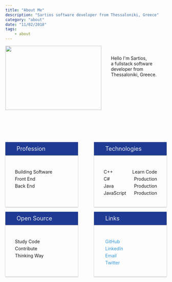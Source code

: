 ```yaml
---
title: "About Me"
description: "Sartios software developer from Thessaloniki, Greece"
category: "about"
date: "11/02/2018"
tags:
    - about
---
```


<style>
.intro-container {
    display: flex;
    justify-content: space-between;
}

.intro-image {
    width: 300px;
    height: 200px;
}
  
.intro-text {
    display: flex;
    flex-direction: column;
    padding: 30px;
    width: 45%;
}

.about-cards-container {
    margin-top: 100px;
}

.about-cards { 
    display: flex;
    justify-content: space-between;
    flex-wrap: wrap;
    margin-bottom: 15px;
}

.about-card {
    width: 45%;
    box-shadow: 0 1px 3px rgba(0,0,0,0.12), 0 1px 2px rgba(0,0,0,0.24);
}

.card-title {
    margin-bottom: 12px;
    padding: 10px 30px;
    border-bottom: 1px solid #7F8C8D;
    font-size: 18px;
    color: #ECF0F1;
}

.card-title i {
    margin-right: 5px;
}

.card-content {
    padding: 30px;
}

.card-content div {
    padding-bottom: 5px;
}

.card-content a {
    text-decoration: none;
    color: #3498DB;
}

.card-content a:hover {
    color: #9B59B6;
    transition: color 0.1s ease-in-out;
}

.card-content i {
    margin-right: 5px;
}

.about-tech {
    display: flex;
    justify-content: space-between;
}

.jacksonsPurple {
    background-color: #1F3A93;
}

@media only screen and (max-width: 480px) {
    .intro-image {
        width: 100%;
    }

    .intro-container {
        flex-direction: column;
    }

    .intro-text {
        width: 100%;
    }

    .about-cards {
        flex-direction: column;
        margin-bottom: 0;
    }

    .about-card {
        width: 100%;
        margin-bottom: 15px;
    }
}
</style>

<div class="about-container">
<div class="intro-container">
<img class="intro-image" src="https://semantic-ui.com/images/wireframe/image.png" />
<div class="intro-text">
  <span>Hello I'm Sartios,</span>
  <span>a fullstack software developer from Thessaloniki, Greece.</span>
</div>
</div>

<div class="about-cards-container">
<div class="about-cards">
    <div class="about-card">
        <div class="card-title jacksonsPurple">
            <i class="fas fa-briefcase"></i>
            Profession
        </div>
        <div class="card-content">
            <div>Building Software</div>
            <div>Front End</div>
            <div>Back End</div>
        </div>
    </div>
    <div class="about-card">
        <div class="card-title jacksonsPurple">
            <i class="fas fa-terminal"></i>
            Technologies
        </div>
        <div class="card-content">
            <div class="about-tech"><span>C++</span><span>Learn Code</span></div>
            <div class="about-tech"><span>C#</span><span>Production</span></div>
            <div class="about-tech"><span>Java</span><span>Production</span></div>
            <div class="about-tech"><span>JavaScript</span><span>Production</span></div>
        </div>
    </div>
</div>
<div class="about-cards">
    <div class="about-card">
        <div class="card-title jacksonsPurple">
            <i class="fas fa-code-branch"></i>
            Open Source
        </div>
        <div class="card-content">
            <div>Study Code</div>
            <div>Contribute</div>
            <div>Thinking Way</div>
        </div>
    </div>
    <div class="about-card">
        <div class="card-title jacksonsPurple">
            <i class="fas fa-address-card"></i>
            Links
        </div>
        <div class="card-content">
            <div><a href="https://github.com/sartios" target="_blank"><i class="fab fa-github"></i>GitHub</a></div>
            <div><a href="https://www.linkedin.com/in/sartios/" target="_blank"><i class="fab fa-linkedin-in"></i>LinkedIn</a></div>
            <div><a href="mailto:savramis.sartios@gmail.com"><i class="fas fa-envelope"></i>Email</a></div>
            <div><a href="https://twitter.com/sartios7" target="_blank"><i class="fab fa-twitter"></i>Twitter</a></div>
        </div>
    </div>
</div>
</div>
</div>
